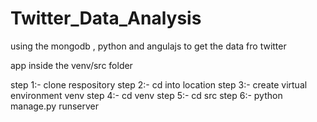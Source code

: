 # Twitter_Data_Analysis
using the  mongodb , python and angulajs to get the data fro twitter  

app inside the venv/src folder 
 
step 1:- clone respository
step 2:- cd into location 
step 3:- create virtual environment  venv 
step 4:- cd venv 
step 5:- cd src
step 6:- python manage.py runserver


